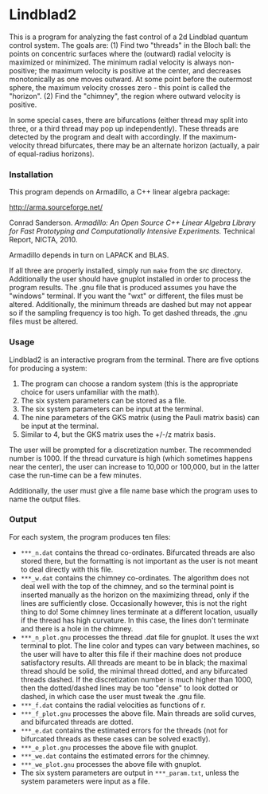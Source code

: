 # Lindblad2

This is a program for analyzing the fast control of a 2d Lindblad quantum control system. The goals are: (1) Find two "threads" in the Bloch ball: the points on concentric surfaces where the (outward) radial velocity is maximized or minimized. The minimum radial velocity is always non-positive; the maximum velocity is positive at the center, and decreases monotonically as one moves outward. At some point before the outermost sphere, the maximum velocity crosses zero - this point is called the "horizon". (2) Find the "chimney", the region where outward velocity is positive.  

In some special cases, there are bifurcations (either thread may split into three, or a third thread may pop up independently). These threads are detected by the program and dealt with accordingly. If the maximum-velocity thread bifurcates, there may be an alternate horizon (actually, a pair of equal-radius horizons). 

### Installation
 
This program depends on Armadillo, a C++ linear algebra package:

http://arma.sourceforge.net/

Conrad Sanderson. 
*Armadillo: An Open Source C++ Linear Algebra Library for Fast Prototyping and Computationally Intensive Experiments.* 
Technical Report, NICTA, 2010.

Armadillo depends in turn on LAPACK and BLAS.

If all three are properly installed, simply run `make` from the *src* directory. Additionally the user should have gnuplot installed in order to process the program results. The .gnu file that is produced assumes you have the "windows" terminal. If you want the "wxt" or different, the files must be altered. Additionally, the minimum threads are dashed but may not appear so if the sampling frequency is too high. To get dashed threads, the .gnu files must be altered.

### Usage

Lindblad2 is an interactive program from the terminal. There are five options for producing a system: 

1. The program can choose a random system (this is the appropriate choice for users unfamiliar with the math).
2. The six system parameters can be stored as a file.
3. The six system parameters can be input at the terminal.
4. The nine parameters of the GKS matrix (using the Pauli matrix basis) can be input at the terminal.
5. Similar to 4, but the GKS matrix uses the +/-/z matrix basis.

The user will be prompted for a discretization number. The recommended number is 1000. If the thread curvature is high (which sometimes happens near the center), the user can increase to 10,000 or 100,000, but in the latter case the run-time can be a few minutes.

Additionally, the user must give a file name base which the program uses to name the output files.

### Output

For each system, the program produces ten files: 

* `***_n.dat` contains the thread co-ordinates. Bifurcated threads are also stored there, but the formatting is not important as the user is not meant to deal directly with this file. 
* `***_w.dat` contains the chimney co-ordinates. The algorithm does not deal well with the top of the chimney, and so the terminal point is inserted manually as the horizon on the maximizing thread, only if the lines are sufficiently close. Occasionally however, this is not the right thing to do! Some chimney lines terminate at a different location, usually if the thread has high curvature. In this case, the lines don't terminate and there is a hole in the chimney.
* `***_n_plot.gnu` processes the thread .dat file for gnuplot. It uses the wxt terminal to plot. The line color and types can vary between machines, so the user will have to alter this file if their machine does not produce satisfactory results. All threads are meant to be in black; the maximal thread should be solid, the minimal thread dotted, and any bifurcated threads dashed. If the discretization number is much higher than 1000, then the dotted/dashed lines may be too "dense" to look dotted or dashed, in which case the user must tweak the .gnu file.
* `***_f.dat` contains the radial velocities as functions of r. 
* `***_f_plot.gnu` processes the above file. Main threads are solid curves, and bifurcated threads are dotted.
* `***_e.dat` contains the estimated errors for the threads (not for bifurcated threads as these cases can be solved exactly).
* `***_e_plot.gnu` processes the above file with gnuplot.
* `***_we.dat` contains the estimated errors for the chimney.
* `***_we_plot.gnu` processes the above file with gnuplot.
* The six system parameters are output in `***_param.txt`, unless the system parameters were input as a file.
